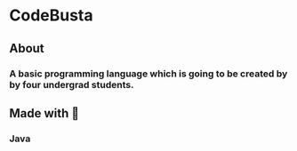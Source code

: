 # CodeBusta
## About
### A basic programming language which is going to be created by by four undergrad students. 
## Made with :blue_heart:
### Java



